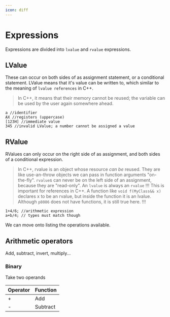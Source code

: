 ```yaml
---
icon: diff
---
```


# Expressions

Expressions are divided into `lvalue` and `rvalue` expressions.

## LValue

These can occur on both sides of as assignment statement, or a conditional statement.
LValue means that it's value can be written to, which similar to the meaning of `lvalue references` in C++.

> In C++, it means that their memory cannot be reused; the variable can be used by the user again somewhere ahead.

```clike LValue examples
a //identifier
AX //registers (uppercase)
[123H] //immediate value
345 //invalid LValue; a number cannot be assigned a value
```

## RValue

RValues can only occur on the right side of as assignment, and both sides of a conditional expression.

> In C++, rvalue is an object whose resource _can be_ reused. They are like use-an-throw objects we can pass in function arguments "on-the-fly".
> `rvalue`s can never be on the left side of an assignment, because they are "read-only".
> An `lvalue` is always an `rvalue`
> !!!
> This is important for references in C++. A function like `void f(MyClass&& x)` declares x to be an rvalue, but inside the function it is an lvalue.
> Although `p8086` does not have functions, it is still true here.
> !!!

```clike RValue examples
1+4/6; //arithmetic expression
a+b/4; // types must match though
```

We can move onto listing the operations available.

## Arithmetic operators

Add, subtract, invert, multiply...

### Binary

Take two operands

| Operator | Function |
| -------- | -------- |
| +        | Add      |
| -        | Subtract |
